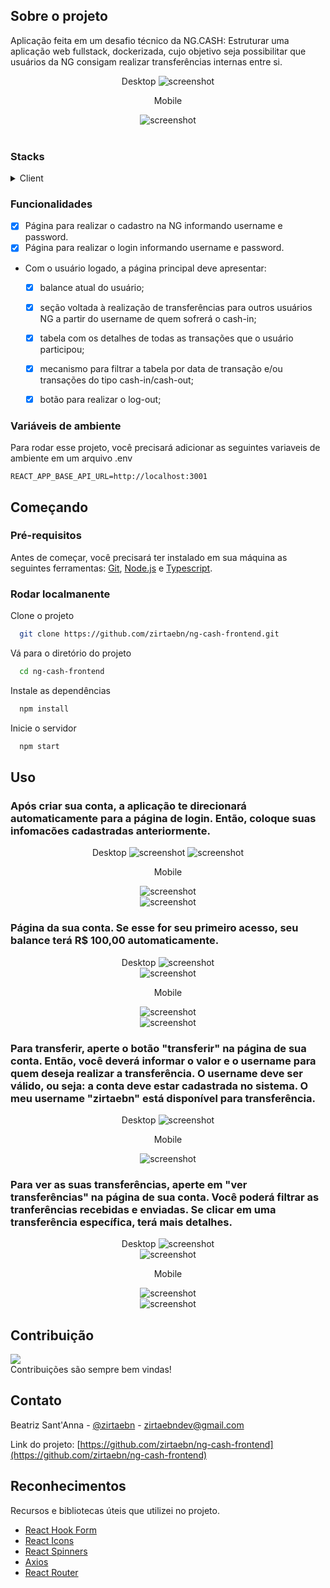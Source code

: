 ## Sobre o projeto
Aplicação feita em um desafio técnico da NG.CASH: Estruturar uma aplicação web fullstack, dockerizada, cujo objetivo seja possibilitar que usuários da NG consigam realizar transferências internas entre si.
<div align="center"> 
    Desktop
  <img src="./public/screenshots/desktop.png" alt="screenshot" />
</div>
<div align="center"> 
    <p>Mobile</p>
  <img src="./public/screenshots/mobile.png" alt="screenshot" />
</div>
<br/>

### Stacks
<details>
  <summary>Client</summary>
  <ul>
    <li><a href="https://reactjs.org/">React.js</a></li>
    <li><a href="https://www.typescriptlang.org/">Typescript</a></li>
    <li><a href="https://styled-components.com/">Styled Components</a></li>
  </ul>
</details>

### Funcionalidades

- [x] Página para realizar o cadastro na NG informando username e password.
- [x] Página para realizar o login informando username e password.

- Com o usuário logado, a página principal deve apresentar:

  - [x] balance atual do usuário;
  - [x] seção voltada à realização de transferências para outros usuários NG a partir do username de quem sofrerá o cash-in;
  - [x] tabela com os detalhes de todas as transações que o usuário participou;
  - [x] mecanismo para filtrar a tabela por data de transação e/ou transações do tipo cash-in/cash-out;
  - [x] botão para realizar o log-out;



### Variáveis de ambiente

Para rodar esse projeto, você precisará adicionar as seguintes variaveis de ambiente em um arquivo .env

`REACT_APP_BASE_API_URL=http://localhost:3001`
 
## Começando

### Pré-requisitos

Antes de começar, você precisará ter instalado em sua máquina as seguintes ferramentas: [Git](https://git-scm.com/), [Node.js](https://nodejs.org/en/) e [Typescript](https://www.typescriptlang.org/).
   
### Rodar localmanente

Clone o projeto

```bash
  git clone https://github.com/zirtaebn/ng-cash-frontend.git
```

Vá para o diretório do projeto

```bash
  cd ng-cash-frontend
```

Instale as dependências

```bash
  npm install
```

Inicie o servidor 

```bash
  npm start
```

## Uso

### Após criar sua conta, a aplicação te direcionará automaticamente para a página de login. Então, coloque suas infomacões cadastradas anteriormente.
<div align="center">
    Desktop
    <img src="./public/screenshots/desktop2.png" alt="screenshot" />
    <img src="./public/screenshots/desktop3.png" alt="screenshot" />
</div>

<div  align="center">
    <p>Mobile</p>
    <img src="./public/screenshots/mobile2.png" alt="screenshot" />
    </br>
    <img src="./public/screenshots/mobile3.png" alt="screenshot" />
</div>


### Página da sua conta. Se esse for seu primeiro acesso, seu balance terá R$ 100,00 automaticamente.
<div  align="center">
    Desktop
    <img src="./public/screenshots/desktop4.png" alt="screenshot" />
    </br>
    <img src="./public/screenshots/desktop5.png" alt="screenshot" />
</div>
<div  align="center">
    <p>Mobile</p>
    <img src="./public/screenshots/mobile4.png" alt="screenshot" />
    </br>
    <img src="./public/screenshots/mobile5.png" alt="screenshot" />
</div>

### Para transferir, aperte o botão "transferir" na página de sua conta. Então, você deverá informar o valor e o username para quem deseja realizar a transferência. O username deve ser válido, ou seja: a conta deve estar cadastrada no sistema. O meu username "zirtaebn" está disponível para transferência.
<div  align="center">
    Desktop
    <img src="./public/screenshots/desktop6.png" alt="screenshot" />
    
</div>
<div  align="center">
    <p>Mobile</p>
    <img src="./public/screenshots/mobile6.png" alt="screenshot" />
</div>

### Para ver as suas transferências, aperte em "ver transferências" na página de sua conta. Você poderá filtrar as tranferências recebidas e enviadas. Se clicar em uma transferência específica, terá mais detalhes.
<div  align="center">
    Desktop
    <img src="./public/screenshots/desktop7.png" alt="screenshot" />
    </br>
    <img src="./public/screenshots/desktop8.png" alt="screenshot" />
</div>
<div  align="center">
    <p>Mobile</p>
    <img src="./public/screenshots/mobile7.png" alt="screenshot" />
    </br>
    <img src="./public/screenshots/mobile8.png" alt="screenshot" />
</div>




## Contribuição

<a href="https://github.com/zirtaebn/ng-cash-frontend/graphs/contributors">
  <img src="https://avatars.githubusercontent.com/u/80608809?s=60&v=4" />
</a>
</br>
Contribuições são sempre bem vindas!

## Contato

Beatriz Sant'Anna - [@zirtaebn](https://twitter.com/zirtaebn) - zirtaebndev@gmail.com

Link do projeto: [https://github.com/zirtaebn/ng-cash-frontend](https://github.com/zirtaebn/ng-cash-frontend)

## Reconhecimentos

Recursos e bibliotecas úteis que utilizei no projeto.
 - [React Hook Form](https://react-hook-form.com/)
 - [React Icons](https://react-icons.github.io/react-icons/)
 - [React Spinners](https://www.npmjs.com/package/react-spinners)
 - [Axios](https://axios-http.com/ptbr/)
 - [React Router](https://reactrouter.com/en/main)
 